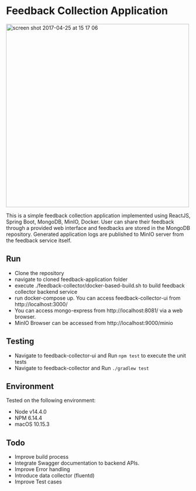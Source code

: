 # Feedback Collection Application

<img width="500" alt="screen shot 2017-04-25 at 15 17 06" src="https://cloud.githubusercontent.com/assets/4203845/25775785/53aaa6a4-32a5-11e7-9097-f54c00fdc2da.png">

This is a simple feedback collection application implemented using ReactJS, Spring Boot, MongoDB, MinIO, Docker. User can share their feedback through a provided web interface
and feedbacks are stored in the MongoDB repository. Generated application logs are published to MinIO server from the feedback service itself.

## Run

- Clone the repository
- navigate to cloned feedback-application folder
- execute ./feedback-collector/docker-based-build.sh to build feedback collector backend service
- run docker-compose up. You can access feedback-collector-ui from http://localhost:3000/
- You can access mongo-express from http://localhost:8081/ via a web browser.
- MinIO Browser can be accessed from http://localhost:9000/minio

## Testing

- Navigate to feedback-collector-ui and Run `npm test` to execute the unit tests
- Navigate to feedback-collector and  Run `./gradlew test` 

## Environment

Tested on the following environment:

- Node v14.4.0
- NPM 6.14.4
- macOS 10.15.3


## Todo
- Improve build process
- Integrate Swagger documentation to backend APIs.
- Improve Error handling
- Introduce data collector (fluentd)
- Improve Test cases
